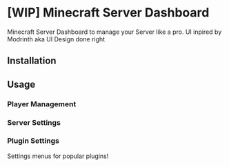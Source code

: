 # [WIP] Minecraft Server Dashboard
Minecraft Server Dashboard to manage your Server like a pro. UI inpired by Modrinth aka UI Design done right
## Installation
## Usage
### Player Management
### Server Settings
### Plugin Settings
Settings menus for popular plugins!
